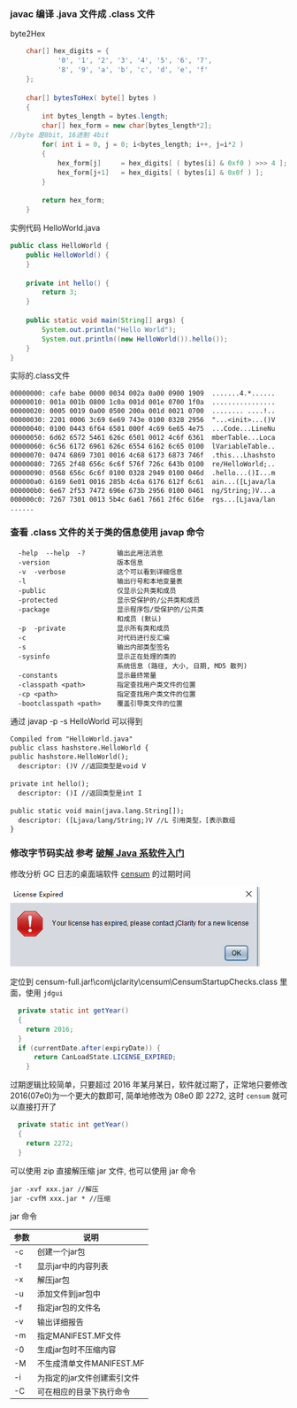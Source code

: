 ### javac 编译 .java 文件成 .class 文件

byte2Hex
```java
    char[] hex_digits = {
            '0', '1', '2', '3', '4', '5', '6', '7',
            '8', '9', 'a', 'b', 'c', 'd', 'e', 'f'
    };

    char[] bytesToHex( byte[] bytes )
    {
        int bytes_length = bytes.length;
        char[] hex_form = new char[bytes_length*2];
//byte 是8bit, 16进制 4bit
        for( int i = 0, j = 0; i<bytes_length; i++, j=i*2 )
        {
            hex_form[j] 	= hex_digits[ ( bytes[i] & 0xf0 ) >>> 4 ];
            hex_form[j+1]  	= hex_digits[ ( bytes[i] & 0x0f ) ];
        }

        return hex_form;
    }
```
实例代码 HelloWorld.java
```java
public class HelloWorld {
    public HelloWorld() {
    }

    private int hello() {
        return 3;
    }

    public static void main(String[] args) {
        System.out.println("Hello World");
        System.out.println((new HelloWorld()).hello());
    }
}
```
实际的.class文件
```
00000000: cafe babe 0000 0034 002a 0a00 0900 1909  .......4.*......
00000010: 001a 001b 0800 1c0a 001d 001e 0700 1f0a  ................
00000020: 0005 0019 0a00 0500 200a 001d 0021 0700  ........ ....!..
00000030: 2201 0006 3c69 6e69 743e 0100 0328 2956  "...<init>...()V
00000040: 0100 0443 6f64 6501 000f 4c69 6e65 4e75  ...Code...LineNu
00000050: 6d62 6572 5461 626c 6501 0012 4c6f 6361  mberTable...Loca
00000060: 6c56 6172 6961 626c 6554 6162 6c65 0100  lVariableTable..
00000070: 0474 6869 7301 0016 4c68 6173 6873 746f  .this...Lhashsto
00000080: 7265 2f48 656c 6c6f 576f 726c 643b 0100  re/HelloWorld;..
00000090: 0568 656c 6c6f 0100 0328 2949 0100 046d  .hello...()I...m
000000a0: 6169 6e01 0016 285b 4c6a 6176 612f 6c61  ain...([Ljava/la
000000b0: 6e67 2f53 7472 696e 673b 2956 0100 0461  ng/String;)V...a
000000c0: 7267 7301 0013 5b4c 6a61 7661 2f6c 616e  rgs...[Ljava/lan
......
```

### 查看 .class 文件的关于类的信息使用 javap 命令
```
  -help  --help  -?        输出此用法消息
  -version                 版本信息
  -v  -verbose             这个可以看到详细信息
  -l                       输出行号和本地变量表
  -public                  仅显示公共类和成员
  -protected               显示受保护的/公共类和成员
  -package                 显示程序包/受保护的/公共类
                           和成员 (默认)
  -p  -private             显示所有类和成员
  -c                       对代码进行反汇编
  -s                       输出内部类型签名
  -sysinfo                 显示正在处理的类的
                           系统信息 (路径, 大小, 日期, MD5 散列)
  -constants               显示最终常量
  -classpath <path>        指定查找用户类文件的位置
  -cp <path>               指定查找用户类文件的位置
  -bootclasspath <path>    覆盖引导类文件的位置
  ```
  通过 javap -p -s HelloWorld 可以得到
  ```
  Compiled from "HelloWorld.java"
public class hashstore.HelloWorld {
  public hashstore.HelloWorld();
    descriptor: ()V //返回类型是void V

  private int hello();
    descriptor: ()I //返回类型是int I

  public static void main(java.lang.String[]);
    descriptor: ([Ljava/lang/String;)V //L 引用类型，[表示数组
}
  ```
### 修改字节码实战 参考 [破解 Java 系软件入门](https://juejin.im/post/5cec8748e51d4550bf1ae7e6 "悬停显示")

修改分析 GC 日志的桌面端软件 [censum](censum-full.jar "悬停显示") 的过期时间

![expire](expire.png)

定位到 censum-full.jar!\com\jclarity\censum\CensumStartupChecks.class 里面，使用 ``jdgui``
```java
  private static int getYear()
  {
    return 2016;
  }
  if (currentDate.after(expiryDate)) {
      return CanLoadState.LICENSE_EXPIRED;
    }
```
过期逻辑比较简单，只要超过 2016 年某月某日，软件就过期了，正常地只要修改2016(07e0)为一个更大的数即可, 简单地修改为 08e0 即 2272, 这时 ``censum`` 就可以直接打开了
```java
  private static int getYear()
  {
    return 2272;
  }
  ```
可以使用 zip 直接解压缩 jar 文件, 也可以使用 jar 命令
```
jar -xvf xxx.jar //解压
jar -cvfM xxx.jar * //压缩
```
jar 命令

参数  | 说明|
--------- | --------|
-c  | 创建一个jar包 |
-t  | 显示jar中的内容列表 |
-x  | 解压jar包 |
-u  | 添加文件到jar包中 |
-f  | 指定jar包的文件名 |
-v | 输出详细报告 |
-m  | 指定MANIFEST.MF文件 |
-0  | 生成jar包时不压缩内容 |
-M  | 不生成清单文件MANIFEST.MF |
-i | 为指定的jar文件创建索引文件 |
-C | 可在相应的目录下执行命令 |

